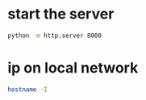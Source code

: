 

# start the server

```bash
python -m http.server 8000
```

# ip on local network
```bash
hostname -I        
```